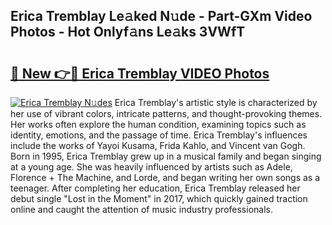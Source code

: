 ## Erica Tremblay Le𝚊ked N𝚞de - Part-GXm Video Photos - Hot Onlyf𝚊ns Le𝚊ks 3VWfT

# <h2><a href="http://ac17558.deff.icu/?id=Erica+Tremblay">🔗 New 👉🔴 Erica Tremblay VIDEO Photos</a></h2>

[![Erica Tremblay N𝚞des](https://i.imgur.com/rIISA9y.gif)](http://ac17558.deff.icu/?id=Erica+Tremblay)
Erica Tremblay's artistic style is characterized by her use of vibrant colors, intricate patterns, and thought-provoking themes. Her works often explore the human condition, examining topics such as identity, emotions, and the passage of time. Erica Tremblay's influences include the works of Yayoi Kusama, Frida Kahlo, and Vincent van Gogh. Born in 1995, Erica Tremblay grew up in a musical family and began singing at a young age. She was heavily influenced by artists such as Adele, Florence + The Machine, and Lorde, and began writing her own songs as a teenager. After completing her education, Erica Tremblay released her debut single "Lost in the Moment" in 2017, which quickly gained traction online and caught the attention of music industry professionals.
